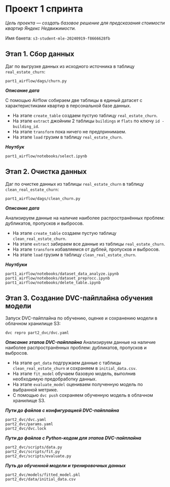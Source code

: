 # Проект 1 спринта

*Цель проекта — создать базовое решение для предсказания стоимости квартир Яндекс Недвижимости.*

Имя бакета:
`s3-student-mle-20240919-f8666628fb`


## Этап 1. Сбор данных
Даг по выгрузке данных из исходного источника в таблицу `real_estate_churn`:
```
part1_airflow/dags/churn.py
```

***Описание дага***

С помощью Airflow собираем две таблицы в единый датасет с характеристиками квартир в персональной базе данных.
 - На этапе `create_table` создаем пустую таблицу `real_estate_churn`.
 - На этапе `extract` джойним 2 таблицы `buildings` и `flats` по ключу `id - building_id`.
 - На этапе `transform` пока ничего не предпринимаем.
 - На этапе `load` грузим в таблицу `real_estate_churn`.

***Ноутбук***
```
part1_airflow/notebooks/select.ipynb
```

## Этап 2. Очистка данных
Даг по очистке данных из таблицы `real_estate_churn` в таблицу `clean_real_estate_churn`:
```
part1_airflow/dags/clean_churn.py
```

***Описание дага***

Анализируем данные на наличие наиболее распространённых проблем: дубликатов, пропусков и выбросов. 
 - На этапе `create_table` создаем пустую таблицу `clean_real_estate_churn`.
 - На этапе `extract` забираем все данные из таблицы `real_estate_churn`.
 - На этапе `transform` избавляемся от дублей, пропусков и выбросов.
 - На этапе `load` грузим в таблицу `clean_real_estate_churn`.

***Ноутбуки***
```
part1_airflow/notebooks/dataset_data_analyze.ipynb
part1_airflow/notebooks/dataset_preprocc.ipynb
part1_airflow/notebooks/delete_table.ipynb
```


## Этап 3. Создание DVC-пайплайна обучения модели
Запуск DVC-пайплайна по обучению, оценке и сохранению модели в облачном хранилище S3: 
```
dvc repro part2_dvc/dvc.yaml
```

***Описание этапов DVC-пайплайна***
Анализируем данные на наличие наиболее распространённых проблем: дубликатов, пропусков и выбросов. 
 - На этапе `get_data` подгружаем данные с таблицы `clean_real_estate_churn` и сохраняем в `initial_data.csv`.
 - На этапе `fit_model` обучаем базовую модель, выполнив необходимую предобработку данных.
 - На этапе `evaluate_model` оцениваем полученную модель по выбранной метрике.
 - С помощью `dvc push` сохраняем обученную модель в облачном хранилище S3.

***Пути до файлов с конфигурацией DVC-пайплайна***
```
part2_dvc/dvc.yaml
part2_dvc/params.yaml
part2_dvc/dvc.lock
```

***Пути до файлов с Python-кодом для этапов DVC-пайплайна***
```
part2_dvc/scripts/data.py
part2_dvc/scripts/fit.py
part2_dvc/scripts/evaluate.py
```

***Путь до обученной модели и тренировочных данных***
```
part2_dvc/models/fitted_model.pkl
part2_dvc/data/initial_data.csv
```
